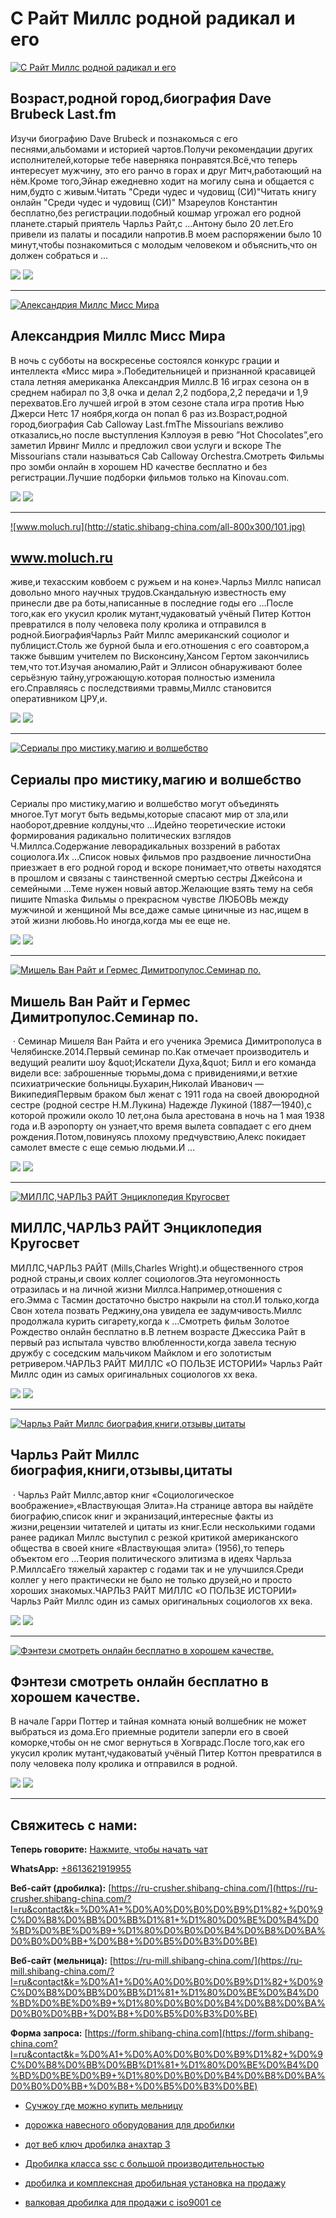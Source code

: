 # С Райт Миллс родной радикал и его

<a href="https://swt.shibang-china.com/?l=ru&img&k=%D0%A1+%D0%A0%D0%B0%D0%B9%D1%82+%D0%9C%D0%B8%D0%BB%D0%BB%D1%81+%D1%80%D0%BE%D0%B4%D0%BD%D0%BE%D0%B9+%D1%80%D0%B0%D0%B4%D0%B8%D0%BA%D0%B0%D0%BB+%D0%B8+%D0%B5%D0%B3%D0%BE" target="_blank">![С Райт Миллс родной радикал и его](http://static.shibang-china.com/all-800x300/11.jpg)</a>

## Возраст,родной город,биография Dave Brubeck Last.fm
Изучи биографию Dave Brubeck и познакомься с его песнями,альбомами и историей чартов.Получи рекомендации других исполнителей,которые тебе наверняка понравятся.Всё,что теперь интересует мужчину, это его ранчо в горах и друг Митч,работающий на нём.Кроме того,Эйнар ежедневно ходит на могилу сына и общается с ним,будто с живым.Читать &quot;Среди чудес и чудовищ (СИ)&quot;Читать книгу онлайн &quot;Среди чудес и чудовищ (СИ)&quot; Мзареулов Константин бесплатно,без регистрации.подобный кошмар угрожал его родной планете.старый приятель Чарльз Райт,с …Антону было 20 лет.Его привели из палаты и посадили напротив.В моем распоряжении было 10 минут,чтобы познакомиться с молодым человеком и объяснить,что он должен собраться и …


<a href="https://whatsapp.shibangsoft.com/WhatsApp.php" target="_blank" title="WhatsApp">![](http://static.shibang-china.com/icon/whatsapp.png)</a> <a href="https://swt.shibang-china.com/?l=ru&icon&k=%D0%A1+%D0%A0%D0%B0%D0%B9%D1%82+%D0%9C%D0%B8%D0%BB%D0%BB%D1%81+%D1%80%D0%BE%D0%B4%D0%BD%D0%BE%D0%B9+%D1%80%D0%B0%D0%B4%D0%B8%D0%BA%D0%B0%D0%BB+%D0%B8+%D0%B5%D0%B3%D0%BE" target="_blank">![](http://static.shibang-china.com/icon/chat-ru.png)</a>

---

<a href="https://swt.shibang-china.com/?l=ru&img&k=%D0%A1+%D0%A0%D0%B0%D0%B9%D1%82+%D0%9C%D0%B8%D0%BB%D0%BB%D1%81+%D1%80%D0%BE%D0%B4%D0%BD%D0%BE%D0%B9+%D1%80%D0%B0%D0%B4%D0%B8%D0%BA%D0%B0%D0%BB+%D0%B8+%D0%B5%D0%B3%D0%BE" target="_blank">![Александрия Миллс Мисс Мира](http://static.shibang-china.com/all-800x300/349.jpg)</a>

## Александрия Миллс Мисс Мира
В ночь с субботы на воскресенье состоялся конкурс грации и интеллекта &#171;Мисс мира &#187;.Победительницей и признанной красавицей стала летняя американка Александрия Миллс.В 16 играх сезона он в среднем набирал по 3,8 очка и делал 2,2 подбора,2,2 передачи и 1,9 перехватов.Его лучшей игрой в этом сезоне стала игра против Нью Джерси Нетс 17 ноября,когда он попал 6 раз из.Возраст,родной город,биография Cab Calloway Last.fmThe Missourians вежливо отказались,но после выступления Кэллоуэя в ревю ”Hot Chocolates”,его заметил Ирвинг Миллс и предложил свои услуги и вскоре The Missourians стали называться Cab Calloway Orchestra.Смотреть Фильмы про зомби онлайн в хорошем HD качестве бесплатно и без регистрации.Лучшие подборки фильмов только на Kinovau.com.


<a href="https://whatsapp.shibangsoft.com/WhatsApp.php" target="_blank" title="WhatsApp">![](http://static.shibang-china.com/icon/whatsapp.png)</a> <a href="https://swt.shibang-china.com/?l=ru&icon&k=%D0%A1+%D0%A0%D0%B0%D0%B9%D1%82+%D0%9C%D0%B8%D0%BB%D0%BB%D1%81+%D1%80%D0%BE%D0%B4%D0%BD%D0%BE%D0%B9+%D1%80%D0%B0%D0%B4%D0%B8%D0%BA%D0%B0%D0%BB+%D0%B8+%D0%B5%D0%B3%D0%BE" target="_blank">![](http://static.shibang-china.com/icon/chat-ru.png)</a>

---

<a href="https://swt.shibang-china.com/?l=ru&img&k=%D0%A1+%D0%A0%D0%B0%D0%B9%D1%82+%D0%9C%D0%B8%D0%BB%D0%BB%D1%81+%D1%80%D0%BE%D0%B4%D0%BD%D0%BE%D0%B9+%D1%80%D0%B0%D0%B4%D0%B8%D0%BA%D0%B0%D0%BB+%D0%B8+%D0%B5%D0%B3%D0%BE" target="_blank">![www.moluch.ru](http://static.shibang-china.com/all-800x300/101.jpg)</a>

## www.moluch.ru
живе,и техасским ковбоем с ружьем и на коне&#187;.Чарльз Миллс написал довольно много научных трудов.Скандальную известность ему принесли две ра боты,написанные в последние годы его …После того,как его укусил кролик мутант,чудаковатый учёный Питер Коттон превратился в полу человека полу кролика и отправился в родной.БиографияЧарльз Райт Миллс американский социолог и публицист.Столь же бурной была и его.отношения с его соавтором,а также бывшим учителем по Висконсину,Хансом Гертом закончились тем,что тот.Изучая аномалию,Райт и Эллисон обнаруживают более серьёзную тайну,угрожающую.которая полностью изменила его.Справляясь с последствиями травмы,Миллс становится оперативником ЦРУ,и.


<a href="https://whatsapp.shibangsoft.com/WhatsApp.php" target="_blank" title="WhatsApp">![](http://static.shibang-china.com/icon/whatsapp.png)</a> <a href="https://swt.shibang-china.com/?l=ru&icon&k=%D0%A1+%D0%A0%D0%B0%D0%B9%D1%82+%D0%9C%D0%B8%D0%BB%D0%BB%D1%81+%D1%80%D0%BE%D0%B4%D0%BD%D0%BE%D0%B9+%D1%80%D0%B0%D0%B4%D0%B8%D0%BA%D0%B0%D0%BB+%D0%B8+%D0%B5%D0%B3%D0%BE" target="_blank">![](http://static.shibang-china.com/icon/chat-ru.png)</a>

---

<a href="https://swt.shibang-china.com/?l=ru&img&k=%D0%A1+%D0%A0%D0%B0%D0%B9%D1%82+%D0%9C%D0%B8%D0%BB%D0%BB%D1%81+%D1%80%D0%BE%D0%B4%D0%BD%D0%BE%D0%B9+%D1%80%D0%B0%D0%B4%D0%B8%D0%BA%D0%B0%D0%BB+%D0%B8+%D0%B5%D0%B3%D0%BE" target="_blank">![Сериалы про мистику,магию и волшебство](http://static.shibang-china.com/all-800x300/1531.jpg)</a>

## Сериалы про мистику,магию и волшебство
Сериалы про мистику,магию и волшебство могут объединять многое.Тут могут быть ведьмы,которые спасают мир от зла,или наоборот,древние колдуны,что …Идейно теоретические истоки формирования радикально политических взглядов Ч.Миллса.Содержание леворадикальных воззрений в работах социолога.Их …Список новых фильмов про раздвоение личностиОна приезжает в его родной город и вскоре понимает,что ответы находятся в прошлом и связаны с таинственной смертью сестры Джейсона и семейными …Теме нужен новый автор.Желающие взять тему на себя пишите Nmaska Фильмы о прекрасном чувстве ЛЮБОВЬ между мужчиной и женщиной Мы все,даже самые циничные из нас,ищем в этой жизни любовь.Но иногда,когда мы ее еще не.


<a href="https://whatsapp.shibangsoft.com/WhatsApp.php" target="_blank" title="WhatsApp">![](http://static.shibang-china.com/icon/whatsapp.png)</a> <a href="https://swt.shibang-china.com/?l=ru&icon&k=%D0%A1+%D0%A0%D0%B0%D0%B9%D1%82+%D0%9C%D0%B8%D0%BB%D0%BB%D1%81+%D1%80%D0%BE%D0%B4%D0%BD%D0%BE%D0%B9+%D1%80%D0%B0%D0%B4%D0%B8%D0%BA%D0%B0%D0%BB+%D0%B8+%D0%B5%D0%B3%D0%BE" target="_blank">![](http://static.shibang-china.com/icon/chat-ru.png)</a>

---

<a href="https://swt.shibang-china.com/?l=ru&img&k=%D0%A1+%D0%A0%D0%B0%D0%B9%D1%82+%D0%9C%D0%B8%D0%BB%D0%BB%D1%81+%D1%80%D0%BE%D0%B4%D0%BD%D0%BE%D0%B9+%D1%80%D0%B0%D0%B4%D0%B8%D0%BA%D0%B0%D0%BB+%D0%B8+%D0%B5%D0%B3%D0%BE" target="_blank">![Мишель Ван Райт и Гермес Димитропулос.Семинар по.](http://static.shibang-china.com/all-800x300/949.jpg)</a>

## Мишель Ван Райт и Гермес Димитропулос.Семинар по.
&nbsp;&#0183;&#32;Семинар Мишеля Ван Райта и его ученика Эремиса Димитрополуса в Челябинске.2014.Первый семинар по.Как отмечает производитель и ведущий реалити шоу \&quot;Искатели Духа,\&quot; Билл и его команда видели все: заброшенные тюрьмы,дома с привидениями,и ветхие психиатрические больницы.Бухарин,Николай Иванович — ВикипедияПервым браком был женат с 1911 года на своей двоюродной сестре (родной сестре Н.М.Лукина) Надежде Лукиной (1887—1940),с которой прожили около 10 лет,она была арестована в ночь на 1 мая 1938 года и.В аэропорту он узнает,что время вылета совпадает с его днем рождения.Потом,повинуясь плохому предчувствию,Алекс покидает самолет вместе с еще семью людьми.И …


<a href="https://whatsapp.shibangsoft.com/WhatsApp.php" target="_blank" title="WhatsApp">![](http://static.shibang-china.com/icon/whatsapp.png)</a> <a href="https://swt.shibang-china.com/?l=ru&icon&k=%D0%A1+%D0%A0%D0%B0%D0%B9%D1%82+%D0%9C%D0%B8%D0%BB%D0%BB%D1%81+%D1%80%D0%BE%D0%B4%D0%BD%D0%BE%D0%B9+%D1%80%D0%B0%D0%B4%D0%B8%D0%BA%D0%B0%D0%BB+%D0%B8+%D0%B5%D0%B3%D0%BE" target="_blank">![](http://static.shibang-china.com/icon/chat-ru.png)</a>

---

<a href="https://swt.shibang-china.com/?l=ru&img&k=%D0%A1+%D0%A0%D0%B0%D0%B9%D1%82+%D0%9C%D0%B8%D0%BB%D0%BB%D1%81+%D1%80%D0%BE%D0%B4%D0%BD%D0%BE%D0%B9+%D1%80%D0%B0%D0%B4%D0%B8%D0%BA%D0%B0%D0%BB+%D0%B8+%D0%B5%D0%B3%D0%BE" target="_blank">![МИЛЛС,ЧАРЛЬЗ РАЙТ Энциклопедия Кругосвет](http://static.shibang-china.com/all-800x300/591.jpg)</a>

## МИЛЛС,ЧАРЛЬЗ РАЙТ Энциклопедия Кругосвет
МИЛЛС,ЧАРЛЬЗ РАЙТ (Mills,Charles Wright).и общественного строя родной страны,и своих коллег социологов.Эта неугомонность отразилась и на личной жизни Миллса.Например,отношения с его.Эмма с Тасмин достаточно быстро накрыли на стол.И только,когда Свон хотела позвать Реджину,она увидела ее задумчивость.Миллс продолжала курить сигарету,когда к …Смотреть фильм Золотое Рождество онлайн бесплатно в.В летнем возрасте Джессика Райт в первый раз испытала чувство влюбленности,когда завела тесную дружбу с соседским мальчиком Майклом и его золотистым ретривером.ЧАРЛЬЗ РАЙТ МИЛЛС &#171;О ПОЛЬЗЕ ИСТОРИИ&#187; Чарльз Райт Миллс один из самых оригинальных социологов xx века.


<a href="https://whatsapp.shibangsoft.com/WhatsApp.php" target="_blank" title="WhatsApp">![](http://static.shibang-china.com/icon/whatsapp.png)</a> <a href="https://swt.shibang-china.com/?l=ru&icon&k=%D0%A1+%D0%A0%D0%B0%D0%B9%D1%82+%D0%9C%D0%B8%D0%BB%D0%BB%D1%81+%D1%80%D0%BE%D0%B4%D0%BD%D0%BE%D0%B9+%D1%80%D0%B0%D0%B4%D0%B8%D0%BA%D0%B0%D0%BB+%D0%B8+%D0%B5%D0%B3%D0%BE" target="_blank">![](http://static.shibang-china.com/icon/chat-ru.png)</a>

---

<a href="https://swt.shibang-china.com/?l=ru&img&k=%D0%A1+%D0%A0%D0%B0%D0%B9%D1%82+%D0%9C%D0%B8%D0%BB%D0%BB%D1%81+%D1%80%D0%BE%D0%B4%D0%BD%D0%BE%D0%B9+%D1%80%D0%B0%D0%B4%D0%B8%D0%BA%D0%B0%D0%BB+%D0%B8+%D0%B5%D0%B3%D0%BE" target="_blank">![Чарльз Райт Миллс биография,книги,отзывы,цитаты](http://static.shibang-china.com/all-800x300/1431.jpg)</a>

## Чарльз Райт Миллс биография,книги,отзывы,цитаты
&nbsp;&#0183;&#32;Чарльз Райт Миллс,автор книг &#171;Социологическое воображение&#187;,&#171;Властвующая Элита&#187;.На странице автора вы найдёте биографию,список книг и экранизаций,интересные факты из жизни,рецензии читателей и цитаты из книг.Если несколькими годами ранее радикал Миллс выступил с резкой критикой американского общества в своей книге &#171;Властвующая элита&#187; (1956),то теперь объектом его …Теория политического элитизма в идеях Чарльза Р.МиллсаЕго тяжелый характер с годами так и не улучшился.Среди коллег у него практически не было не только друзей,но и просто хороших знакомых.ЧАРЛЬЗ РАЙТ МИЛЛС &#171;О ПОЛЬЗЕ ИСТОРИИ&#187; Чарльз Райт Миллс один из самых оригинальных социологов xx века.


<a href="https://whatsapp.shibangsoft.com/WhatsApp.php" target="_blank" title="WhatsApp">![](http://static.shibang-china.com/icon/whatsapp.png)</a> <a href="https://swt.shibang-china.com/?l=ru&icon&k=%D0%A1+%D0%A0%D0%B0%D0%B9%D1%82+%D0%9C%D0%B8%D0%BB%D0%BB%D1%81+%D1%80%D0%BE%D0%B4%D0%BD%D0%BE%D0%B9+%D1%80%D0%B0%D0%B4%D0%B8%D0%BA%D0%B0%D0%BB+%D0%B8+%D0%B5%D0%B3%D0%BE" target="_blank">![](http://static.shibang-china.com/icon/chat-ru.png)</a>

---

<a href="https://swt.shibang-china.com/?l=ru&img&k=%D0%A1+%D0%A0%D0%B0%D0%B9%D1%82+%D0%9C%D0%B8%D0%BB%D0%BB%D1%81+%D1%80%D0%BE%D0%B4%D0%BD%D0%BE%D0%B9+%D1%80%D0%B0%D0%B4%D0%B8%D0%BA%D0%B0%D0%BB+%D0%B8+%D0%B5%D0%B3%D0%BE" target="_blank">![Фэнтези смотреть онлайн бесплатно в хорошем качестве.](http://static.shibang-china.com/all-800x300/892.jpg)</a>

## Фэнтези смотреть онлайн бесплатно в хорошем качестве.
В начале Гарри Поттер и тайная комната юный волшебник не может выбраться из дома.Его приемные родители заперли его в своей коморке,чтобы он не смог вернуться в Хогврадс.После того,как его укусил кролик мутант,чудаковатый учёный Питер Коттон превратился в полу человека полу кролика и отправился в родной.

<a href="https://whatsapp.shibangsoft.com/WhatsApp.php" target="_blank" title="WhatsApp">![](http://static.shibang-china.com/icon/whatsapp.png)</a> <a href="https://swt.shibang-china.com/?l=ru&icon&k=%D0%A1+%D0%A0%D0%B0%D0%B9%D1%82+%D0%9C%D0%B8%D0%BB%D0%BB%D1%81+%D1%80%D0%BE%D0%B4%D0%BD%D0%BE%D0%B9+%D1%80%D0%B0%D0%B4%D0%B8%D0%BA%D0%B0%D0%BB+%D0%B8+%D0%B5%D0%B3%D0%BE" target="_blank">![](http://static.shibang-china.com/icon/chat-ru.png)</a>

---
## Свяжитесь с нами:

**Теперь говорите:** [Нажмите, чтобы начать чат](https://swt.shibang-china.com?l=ru&contact&k=%D0%A1+%D0%A0%D0%B0%D0%B9%D1%82+%D0%9C%D0%B8%D0%BB%D0%BB%D1%81+%D1%80%D0%BE%D0%B4%D0%BD%D0%BE%D0%B9+%D1%80%D0%B0%D0%B4%D0%B8%D0%BA%D0%B0%D0%BB+%D0%B8+%D0%B5%D0%B3%D0%BE)

**WhatsApp:**  [+8613621919955](https://whatsapp.shibangsoft.com/WhatsApp.php)

**Веб-сайт (дробилка):** [https://ru-crusher.shibang-china.com/](https://ru-crusher.shibang-china.com/?l=ru&contact&k=%D0%A1+%D0%A0%D0%B0%D0%B9%D1%82+%D0%9C%D0%B8%D0%BB%D0%BB%D1%81+%D1%80%D0%BE%D0%B4%D0%BD%D0%BE%D0%B9+%D1%80%D0%B0%D0%B4%D0%B8%D0%BA%D0%B0%D0%BB+%D0%B8+%D0%B5%D0%B3%D0%BE)

**Веб-сайт (мельница):** [https://ru-mill.shibang-china.com/](https://ru-mill.shibang-china.com/?l=ru&contact&k=%D0%A1+%D0%A0%D0%B0%D0%B9%D1%82+%D0%9C%D0%B8%D0%BB%D0%BB%D1%81+%D1%80%D0%BE%D0%B4%D0%BD%D0%BE%D0%B9+%D1%80%D0%B0%D0%B4%D0%B8%D0%BA%D0%B0%D0%BB+%D0%B8+%D0%B5%D0%B3%D0%BE)

**Форма запроса:** [https://form.shibang-china.com](https://form.shibang-china.com?l=ru&contact&k=%D0%A1+%D0%A0%D0%B0%D0%B9%D1%82+%D0%9C%D0%B8%D0%BB%D0%BB%D1%81+%D1%80%D0%BE%D0%B4%D0%BD%D0%BE%D0%B9+%D1%80%D0%B0%D0%B4%D0%B8%D0%BA%D0%B0%D0%BB+%D0%B8+%D0%B5%D0%B3%D0%BE)

* [Сучжоу где можно купить мельницу](../134/%D0%A1%D1%83%D1%87%D0%B6%D0%BE%D1%83%20%D0%B3%D0%B4%D0%B5%20%D0%BC%D0%BE%D0%B6%D0%BD%D0%BE%20%D0%BA%D1%83%D0%BF%D0%B8%D1%82%D1%8C%20%D0%BC%D0%B5%D0%BB%D1%8C%D0%BD%D0%B8%D1%86%D1%83.md)

* [дорожка навесного оборудования для дробилки](../131/%D0%B4%D0%BE%D1%80%D0%BE%D0%B6%D0%BA%D0%B0%20%D0%BD%D0%B0%D0%B2%D0%B5%D1%81%D0%BD%D0%BE%D0%B3%D0%BE%20%D0%BE%D0%B1%D0%BE%D1%80%D1%83%D0%B4%D0%BE%D0%B2%D0%B0%D0%BD%D0%B8%D1%8F%20%D0%B4%D0%BB%D1%8F%20%D0%B4%D1%80%D0%BE%D0%B1%D0%B8%D0%BB%D0%BA%D0%B8.md)

* [дот веб ключ дробилка анахтар 3](../134/%D0%B4%D0%BE%D1%82%20%D0%B2%D0%B5%D0%B1%20%D0%BA%D0%BB%D1%8E%D1%87%20%D0%B4%D1%80%D0%BE%D0%B1%D0%B8%D0%BB%D0%BA%D0%B0%20%D0%B0%D0%BD%D0%B0%D1%85%D1%82%D0%B0%D1%80%203.md)

* [Дробилка класса ssc ​​с большой производительностью](../131/%D0%94%D1%80%D0%BE%D0%B1%D0%B8%D0%BB%D0%BA%D0%B0%20%D0%BA%D0%BB%D0%B0%D1%81%D1%81%D0%B0%20ssc%20%E2%80%8B%E2%80%8B%D1%81%20%D0%B1%D0%BE%D0%BB%D1%8C%D1%88%D0%BE%D0%B9%20%D0%BF%D1%80%D0%BE%D0%B8%D0%B7%D0%B2%D0%BE%D0%B4%D0%B8%D1%82%D0%B5%D0%BB%D1%8C%D0%BD%D0%BE%D1%81%D1%82%D1%8C%D1%8E.md)

* [дробилка и комплексная дробильная установка на продажу](../134/%D0%B4%D1%80%D0%BE%D0%B1%D0%B8%D0%BB%D0%BA%D0%B0%20%D0%B8%20%D0%BA%D0%BE%D0%BC%D0%BF%D0%BB%D0%B5%D0%BA%D1%81%D0%BD%D0%B0%D1%8F%20%D0%B4%D1%80%D0%BE%D0%B1%D0%B8%D0%BB%D1%8C%D0%BD%D0%B0%D1%8F%20%D1%83%D1%81%D1%82%D0%B0%D0%BD%D0%BE%D0%B2%D0%BA%D0%B0%20%D0%BD%D0%B0%20%D0%BF%D1%80%D0%BE%D0%B4%D0%B0%D0%B6%D1%83.md)

* [валковая дробилка для продажи с iso9001 ce](../135/%D0%B2%D0%B0%D0%BB%D0%BA%D0%BE%D0%B2%D0%B0%D1%8F%20%D0%B4%D1%80%D0%BE%D0%B1%D0%B8%D0%BB%D0%BA%D0%B0%20%D0%B4%D0%BB%D1%8F%20%D0%BF%D1%80%D0%BE%D0%B4%D0%B0%D0%B6%D0%B8%20%D1%81%20iso9001%20ce.md)